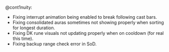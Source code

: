 @cont1nuity:
- Fixing interrupt animation being enabled to break following cast bars.
- Fixing consolidated auras sometimes not showing properly when sorting for longest duration.
- Fixing DK rune visuals not updating properly when on cooldown (for real this time).
- Fixing backup range check error in SoD.

